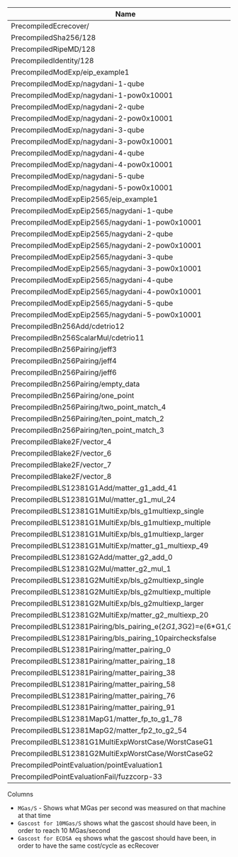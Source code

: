 | Name | Gascost | Time (ns) | MGas/S | Gascost for 10MGas/S | Gascost for ECDSA eq |
| ----- | ----- | ----- | ----- | ----- | ----- |
| PrecompiledEcrecover/ | 3000.0 |       54039.00 | 55.51546105590407 | 540.39 | 3000.0 |
| PrecompiledSha256/128 | 108.0 |         494.40 | 218.4466019417476 | 4.944 | 27.44684394603897 |
| PrecompiledRipeMD/128 | 1080.0 |        1077.00 | 1002.7855153203342 | 10.77 | 59.79015155720868 |
| PrecompiledIdentity/128 | 27.0 |          43.74 | 617.283950617284 | 0.43740000000000007 | 2.4282462665852442 |
| PrecompiledModExp/eip_example1 | 13056.0 |       27110.00 | 481.5935079306529 | 271.1 | 1505.0241492255595 |
| PrecompiledModExp/nagydani-1-qube | 204.0 |        1862.00 | 109.55961331901182 | 18.62 | 103.36978848609338 |
| PrecompiledModExp/nagydani-1-pow0x10001 | 3276.0 |        9394.00 | 348.7332339791356 | 93.94 | 521.5122411591628 |
| PrecompiledModExp/nagydani-2-qube | 665.0 |        3486.00 | 190.76305220883538 | 34.86 | 193.5268972408816 |
| PrecompiledModExp/nagydani-2-pow0x10001 | 10649.0 |       20262.00 | 525.5650972263351 | 202.62 | 1124.8542719147283 |
| PrecompiledModExp/nagydani-3-qube | 1894.0 |        7569.00 | 250.23120623596245 | 75.69000000000001 | 420.1965247321379 |
| PrecompiledModExp/nagydani-3-pow0x10001 | 30310.0 |       52289.00 | 579.6630266404023 | 522.89 | 2902.8479431521678 |
| PrecompiledModExp/nagydani-4-qube | 5580.0 |       21954.00 | 254.1678054113146 | 219.54 | 1218.786432021318 |
| PrecompiledModExp/nagydani-4-pow0x10001 | 89292.0 |      140844.00 | 633.9780182329386 | 1408.44 | 7819.019596957753 |
| PrecompiledModExp/nagydani-5-qube | 17868.0 |       63765.00 | 280.216419665961 | 637.6500000000001 | 3539.9433742297233 |
| PrecompiledModExp/nagydani-5-pow0x10001 | 285900.0 |      434888.00 | 657.4106436599768 | 4348.88 | 24143.00782768001 |
| PrecompiledModExpEip2565/eip_example1 | 1360.0 |       28257.00 | 48.129666985171816 | 282.57 | 1568.7003830566812 |
| PrecompiledModExpEip2565/nagydani-1-qube | 200.0 |        1910.00 | 104.71204188481676 | 19.099999999999998 | 106.03453061677676 |
| PrecompiledModExpEip2565/nagydani-1-pow0x10001 | 341.0 |        9761.00 | 34.934945190042 | 97.61 | 541.8864153666797 |
| PrecompiledModExpEip2565/nagydani-2-qube | 200.0 |        3329.00 | 60.07810153199159 | 33.29 | 184.81096985510464 |
| PrecompiledModExpEip2565/nagydani-2-pow0x10001 | 1365.0 |       20589.00 | 66.29753752003498 | 205.89000000000001 | 1143.007827680009 |
| PrecompiledModExpEip2565/nagydani-3-qube | 341.0 |        7988.00 | 42.68903355032549 | 79.88000000000001 | 443.4575029145617 |
| PrecompiledModExpEip2565/nagydani-3-pow0x10001 | 5461.0 |       48472.00 | 112.66298068988281 | 484.7200000000001 | 2690.945428301782 |
| PrecompiledModExpEip2565/nagydani-4-qube | 1365.0 |       21919.00 | 62.27473881107715 | 219.19000000000003 | 1216.8433908843613 |
| PrecompiledModExpEip2565/nagydani-4-pow0x10001 | 21845.0 |      144305.00 | 151.38075603755937 | 1443.0500000000002 | 8011.158607672237 |
| PrecompiledModExpEip2565/nagydani-5-qube | 5461.0 |       68429.00 | 79.80534568677022 | 684.2900000000001 | 3798.8674845944597 |
| PrecompiledModExpEip2565/nagydani-5-pow0x10001 | 87381.0 |      468359.00 | 186.5684229405221 | 4683.59 | 26001.165824682175 |
| PrecompiledBn256Add/cdetrio12 | 150.0 |       12753.00 | 11.761938367442955 | 127.53000000000002 | 707.9886748459446 |
| PrecompiledBn256ScalarMul/cdetrio11 | 6000.0 |       96964.00 | 61.878635369827975 | 969.64 | 5383.001165824682 |
| PrecompiledBn256Pairing/jeff3 | 113000.0 |     2669396.00 | 42.33167353213985 | 26693.960000000003 | 148192.7496807861 |
| PrecompiledBn256Pairing/jeff4 | 147000.0 |     3775855.00 | 38.931579734920966 | 37758.55 | 209618.33120524068 |
| PrecompiledBn256Pairing/jeff6 | 113000.0 |     2654396.00 | 42.57088995010541 | 26543.960000000003 | 147360.01776494755 |
| PrecompiledBn256Pairing/empty_data | 45000.0 |      923544.00 | 48.725344975442425 | 9235.44 | 51270.97096541387 |
| PrecompiledBn256Pairing/one_point | 79000.0 |     1743565.00 | 45.309466524047 | 17435.65 | 96794.81485593738 |
| PrecompiledBn256Pairing/two_point_match_4 | 113000.0 |     2847220.00 | 39.68783585392067 | 28472.2 | 158064.7310275912 |
| PrecompiledBn256Pairing/ten_point_match_2 | 385000.0 |     9757567.00 | 39.45655715200316 | 97575.67 | 541695.8307888746 |
| PrecompiledBn256Pairing/ten_point_match_3 | 113000.0 |     2864473.00 | 39.448792151296246 | 28644.730000000003 | 159022.5392771887 |
| PrecompiledBlake2F/vector_4 | 0.0 |          88.98 | 0.0 | 0.8898 | 4.939765724754344 |
| PrecompiledBlake2F/vector_6 | 12.0 |         201.20 | 59.642147117296226 | 2.012 | 11.169710764447899 |
| PrecompiledBlake2F/vector_7 | 1.0 |          98.97 | 10.10407194099222 | 0.9897 | 5.494365180702826 |
| PrecompiledBlake2F/vector_8 | 8000000.0 |    90937523.00 | 87.9724863409794 | 909375.2300000001 | 5048438.5166268805 |
| PrecompiledBLS12381G1Add/matter_g1_add_41 | 600.0 |       11829.00 | 50.722799898554406 | 118.29000000000002 | 656.6923888302892 |
| PrecompiledBLS12381G1Mul/matter_g1_mul_24 | 12000.0 |      276821.00 | 43.349312371532505 | 2768.21 | 15367.845444956421 |
| PrecompiledBLS12381G1MultiExp/bls_g1multiexp_single | 14400.0 |       66344.00 | 217.05052453876763 | 663.44 | 3683.1177482928997 |
| PrecompiledBLS12381G1MultiExp/bls_g1multiexp_multiple | 27504.0 |       80425.00 | 341.9832141746969 | 804.25 | 4464.830955421085 |
| PrecompiledBLS12381G1MultiExp/bls_g1multiexp_larger | 89400.0 |     1122206.00 | 79.66451792273432 | 11222.060000000001 | 62299.78348970189 |
| PrecompiledBLS12381G1MultiExp/matter_g1_multiexp_49 | 64128.0 |     2174749.00 | 29.487540861037296 | 21747.49 | 120732.19341586632 |
| PrecompiledBLS12381G2Add/matter_g2_add_0 | 4500.0 |       20059.00 | 224.33820230320552 | 200.59000000000003 | 1113.58463332038 |
| PrecompiledBLS12381G2Mul/matter_g2_mul_1 | 55000.0 |      857674.00 | 64.12692934611519 | 8576.74 | 47614.16754566147 |
| PrecompiledBLS12381G2MultiExp/bls_g2multiexp_single | 66000.0 |      104076.00 | 634.1519658710943 | 1040.7600000000002 | 5777.827124854272 |
| PrecompiledBLS12381G2MultiExp/bls_g2multiexp_multiple | 126060.0 |      146296.00 | 861.6776945371029 | 1462.96 | 8121.689890634541 |
| PrecompiledBLS12381G2MultiExp/bls_g2multiexp_larger | 409750.0 |     3642525.00 | 112.49064865718148 | 36425.25 | 202216.45478265698 |
| PrecompiledBLS12381G2MultiExp/matter_g2_multiexp_20 | 293920.0 |     6316264.00 | 46.5338370910399 | 63162.64 | 350650.3081108089 |
| PrecompiledBLS12381Pairing/bls_pairing_e(2*G1,3*G2)=e(6*G1,G2) | 161000.0 |     3902066.00 | 41.26019395879003 | 39020.66 | 216624.99306056736 |
| PrecompiledBLS12381Pairing/bls_pairing_10pairchecksfalse | 345000.0 |    15851420.00 | 21.764611624699867 | 158514.2 | 879998.8896907789 |
| PrecompiledBLS12381Pairing/matter_pairing_0 | 138000.0 |     2523070.00 | 54.69527202970984 | 25230.7 | 140069.3943263199 |
| PrecompiledBLS12381Pairing/matter_pairing_18 | 161000.0 |     3706149.00 | 43.44131873812952 | 37061.490000000005 | 205748.57047687782 |
| PrecompiledBLS12381Pairing/matter_pairing_38 | 184000.0 |     5304265.00 | 34.689066251403354 | 53042.65000000001 | 294468.71703769505 |
| PrecompiledBLS12381Pairing/matter_pairing_58 | 207000.0 |     6525919.00 | 31.719670440285885 | 65259.19000000001 | 362289.40209848445 |
| PrecompiledBLS12381Pairing/matter_pairing_76 | 230000.0 |     8708281.00 | 26.411641976183358 | 87082.81 | 483444.2347193693 |
| PrecompiledBLS12381Pairing/matter_pairing_91 | 299000.0 |    12220730.00 | 24.46662351594381 | 122207.3 | 678439.4603897185 |
| PrecompiledBLS12381MapG1/matter_fp_to_g1_78 | 5500.0 |      148929.00 | 36.93034936110495 | 1489.2900000000002 | 8267.862099594737 |
| PrecompiledBLS12381MapG2/matter_fp2_to_g2_54 | 110000.0 |     2299661.00 | 47.83313714499659 | 22996.61 | 127666.74068728142 |
| PrecompiledBLS12381G1MultiExpWorstCase/WorstCaseG1 | 9997344.0 |   328000063.00 | 30.47970146274027 | 3280000.63 | 18209074.72381058 |
| PrecompiledBLS12381G2MultiExpWorstCase/WorstCaseG2 | 9962370.0 |   199099200.00 | 50.0372176281974 | 1990992.0 | 11053083.883861655 |
| PrecompiledPointEvaluation/pointEvaluation1 | 50000.0 |     1221399.00 | 40.93666361279156 | 12213.990000000002 | 67806.52861822018 |
| PrecompiledPointEvaluationFail/fuzzcorp-33 | 50000.0 |     1679904.00 | 29.763605539364153 | 16799.04 | 93260.64508965747 |

Columns

* `MGas/S` - Shows what MGas per second was measured on that machine at that time
* `Gascost for 10MGas/S` shows what the gascost should have been, in order to reach 10 MGas/second
* `Gascost for ECDSA eq` shows what the gascost should have been, in order to have the same cost/cycle as ecRecover
    

